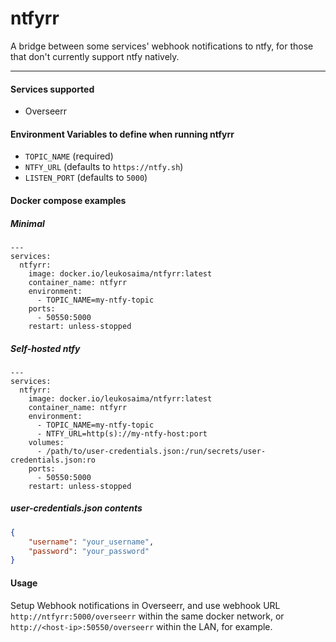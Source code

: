# ntfyrr

A bridge between some services' webhook notifications to ntfy, for those that don't currently support ntfy natively.

---

#### Services supported

- Overseerr

#### Environment Variables to define when running ntfyrr

- `TOPIC_NAME` (required)
- `NTFY_URL` (defaults to `https://ntfy.sh`)
- `LISTEN_PORT` (defaults to `5000`)

#### Docker compose examples

##### Minimal

``` docker
---
services:
  ntfyrr:
    image: docker.io/leukosaima/ntfyrr:latest
    container_name: ntfyrr
    environment:
      - TOPIC_NAME=my-ntfy-topic
    ports:
      - 50550:5000
    restart: unless-stopped
```

##### Self-hosted ntfy

``` docker
---
services:
  ntfyrr:
    image: docker.io/leukosaima/ntfyrr:latest
    container_name: ntfyrr
    environment:
      - TOPIC_NAME=my-ntfy-topic
      - NTFY_URL=http(s)://my-ntfy-host:port
    volumes:
      - /path/to/user-credentials.json:/run/secrets/user-credentials.json:ro
    ports:
      - 50550:5000
    restart: unless-stopped
```

##### user-credentials.json contents

``` json 
{
    "username": "your_username",
    "password": "your_password"
}
```

#### Usage

Setup Webhook notifications in Overseerr, and use webhook URL `http://ntfyrr:5000/overseerr` within the same docker network, or `http://<host-ip>:50550/overseerr` within the LAN, for example.
